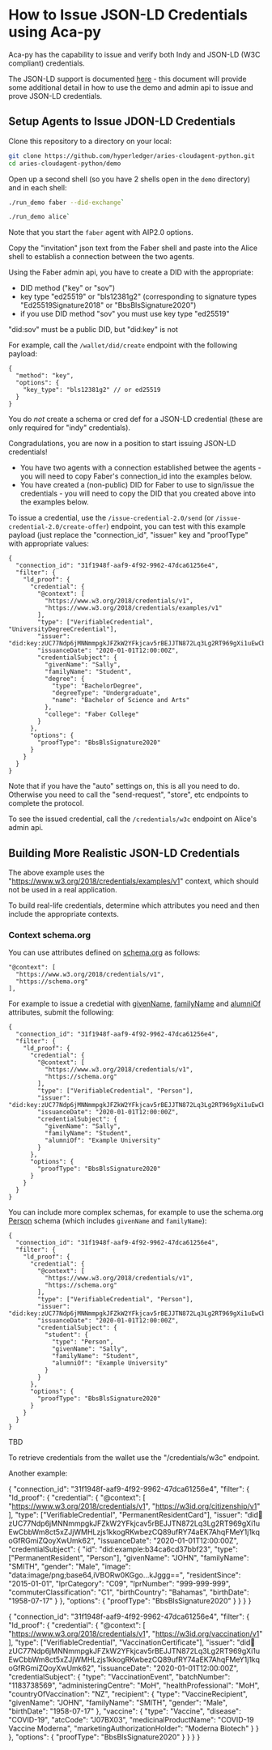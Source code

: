 
# How to Issue JSON-LD Credentials using Aca-py

Aca-py has the capability to issue and verify both Indy and JSON-LD (W3C compliant) credentials.

The JSON-LD support is documented [here](../JsonLdCredentials.md) - this document will provide some additional detail in how to use the demo and admin api to issue and prove JSON-LD credentials.


## Setup Agents to Issue JDON-LD Credentials

Clone this repository to a directory on your local:

```bash
git clone https://github.com/hyperledger/aries-cloudagent-python.git
cd aries-cloudagent-python/demo
```

Open up a second shell (so you have 2 shells open in the `demo` directory) and in each shell:

```bash
./run_demo faber --did-exchange`
```

```bash
./run_demo alice`
```

Note that you start the `faber` agent with AIP2.0 options.

Copy the "invitation" json text from the Faber shell and paste into the Alice shell to establish a connection between the two agents.

Using the Faber admin api, you have to create a DID with the appropriate:

- DID method ("key" or "sov")
- key type "ed25519" or "bls12381g2" (corresponding to signature types "Ed25519Signature2018" or "BbsBlsSignature2020")
- if you use DID method "sov" you must use key type "ed25519"

"did:sov" must be a public DID, but "did:key" is not

For example, call the `/wallet/did/create` endpoint with the following payload:

```
{
  "method": "key",
  "options": {
    "key_type": "bls12381g2" // or ed25519
  }
}
```

You do *not* create a schema or cred def for a JSON-LD credential (these are only required for "indy" credentials).

Congradulations, you are now in a position to start issuing JSON-LD credentials!

- You have two agents with a connection established betwee the agents - you will need to copy Faber's connection_id into the examples below.
- You have created a (non-public) DID for Faber to use to sign/issue the credentials - you will need to copy the DID that you created above into the examples below.

To issue a credential, use the `/issue-credential-2.0/send` (or `/issue-credential-2.0/create-offer`) endpoint, you can test with this example payload (just replace the "connection_id", "issuer" key and "proofType" with appropriate values:

```
{
  "connection_id": "31f1948f-aaf9-4f92-9962-47dca61256e4",
  "filter": {
    "ld_proof": {
      "credential": {
        "@context": [
          "https://www.w3.org/2018/credentials/v1",
          "https://www.w3.org/2018/credentials/examples/v1"
        ],
        "type": ["VerifiableCredential", "UniversityDegreeCredential"],
        "issuer": "did:key:zUC77Ndp6jMNNmmpgkJFZkW2YFkjcav5rBEJJTN872Lq3Lg2RT969gXi1uEwCbbWm8ct5xZJjWMHLzjs1kkogRKwbezCQ89ufRY74aEK7AhqFMeY1j1kqoGfRGmiZQoyXwUmk62",
        "issuanceDate": "2020-01-01T12:00:00Z",
        "credentialSubject": {
          "givenName": "Sally",
          "familyName": "Student",
          "degree": {
            "type": "BachelorDegree",
            "degreeType": "Undergraduate",
            "name": "Bachelor of Science and Arts"
          },
          "college": "Faber College"
        }
      },
      "options": {
        "proofType": "BbsBlsSignature2020"
      }
    }
  }
}
```

Note that if you have the "auto" settings on, this is all you need to do.  Otherwise you need to call the "send-request", "store", etc endpoints to complete the protocol.

To see the issued credential, call the `/credentials/w3c` endpoint on Alice's admin api.


## Building More Realistic JSON-LD Credentials

The above example uses the "https://www.w3.org/2018/credentials/examples/v1" context, which should not be used in a real application.

To build real-life credentials, determine which attributes you need and then include the appropriate contexts.


### Context schema.org

You can use attributes defined on [schema.org](https://schema.org) as follows:

```
"@context": [
  "https://www.w3.org/2018/credentials/v1",
  "https://schema.org"
],
```

For example to issue a credetial with [givenName](https://schema.org/givenName), [familyName](https://schema.org/familyName) and [alumniOf](https://schema.org/alumniOf) attributes, submit the following:

```
{
  "connection_id": "31f1948f-aaf9-4f92-9962-47dca61256e4",
  "filter": {
    "ld_proof": {
      "credential": {
        "@context": [
          "https://www.w3.org/2018/credentials/v1",
          "https://schema.org"
        ],
        "type": ["VerifiableCredential", "Person"],
        "issuer": "did:key:zUC77Ndp6jMNNmmpgkJFZkW2YFkjcav5rBEJJTN872Lq3Lg2RT969gXi1uEwCbbWm8ct5xZJjWMHLzjs1kkogRKwbezCQ89ufRY74aEK7AhqFMeY1j1kqoGfRGmiZQoyXwUmk62",
        "issuanceDate": "2020-01-01T12:00:00Z",
        "credentialSubject": {
          "givenName": "Sally",
          "familyName": "Student",
          "alumniOf": "Example University"
        }
      },
      "options": {
        "proofType": "BbsBlsSignature2020"
      }
    }
  }
}
```

You can include more complex schemas, for example to use the schema.org [Person](https://schema.org/Person) schema (which includes `givenName` and `familyName`):

```
{
  "connection_id": "31f1948f-aaf9-4f92-9962-47dca61256e4",
  "filter": {
    "ld_proof": {
      "credential": {
        "@context": [
          "https://www.w3.org/2018/credentials/v1",
          "https://schema.org"
        ],
        "type": ["VerifiableCredential", "Person"],
        "issuer": "did:key:zUC77Ndp6jMNNmmpgkJFZkW2YFkjcav5rBEJJTN872Lq3Lg2RT969gXi1uEwCbbWm8ct5xZJjWMHLzjs1kkogRKwbezCQ89ufRY74aEK7AhqFMeY1j1kqoGfRGmiZQoyXwUmk62",
        "issuanceDate": "2020-01-01T12:00:00Z",
        "credentialSubject": {
          "student": {
            "type": "Person",
            "givenName": "Sally",
            "familyName": "Student",
            "alumniOf": "Example University"
          }
        }
      },
      "options": {
        "proofType": "BbsBlsSignature2020"
      }
    }
  }
}
```

TBD

To retrieve credentials from the wallet use the "/credentials/w3c" endpoint.

Another example:

{
  "connection_id": "31f1948f-aaf9-4f92-9962-47dca61256e4",
  "filter": {
    "ld_proof": {
      "credential": {
        "@context": [
          "https://www.w3.org/2018/credentials/v1",
          "https://w3id.org/citizenship/v1"
        ],
        "type": ["VerifiableCredential", "PermanentResidentCard"],
        "issuer": "did:key:zUC77Ndp6jMNNmmpgkJFZkW2YFkjcav5rBEJJTN872Lq3Lg2RT969gXi1uEwCbbWm8ct5xZJjWMHLzjs1kkogRKwbezCQ89ufRY74aEK7AhqFMeY1j1kqoGfRGmiZQoyXwUmk62",
        "issuanceDate": "2020-01-01T12:00:00Z",
        "credentialSubject": {
            "id": "did:example:b34ca6cd37bbf23",
            "type": ["PermanentResident", "Person"],
            "givenName": "JOHN",
            "familyName": "SMITH",
            "gender": "Male",
            "image": "data:image/png;base64,iVBORw0KGgo...kJggg==",
            "residentSince": "2015-01-01",
            "lprCategory": "C09",
            "lprNumber": "999-999-999",
            "commuterClassification": "C1",
            "birthCountry": "Bahamas",
            "birthDate": "1958-07-17"
        }
      },
      "options": {
        "proofType": "BbsBlsSignature2020"
      }
    }
  }
}


{
  "connection_id": "31f1948f-aaf9-4f92-9962-47dca61256e4",
  "filter": {
    "ld_proof": {
      "credential": {
        "@context": [
          "https://www.w3.org/2018/credentials/v1",
          "https://w3id.org/vaccination/v1"
        ],
        "type": ["VerifiableCredential", "VaccinationCertificate"],
        "issuer": "did:key:zUC77Ndp6jMNNmmpgkJFZkW2YFkjcav5rBEJJTN872Lq3Lg2RT969gXi1uEwCbbWm8ct5xZJjWMHLzjs1kkogRKwbezCQ89ufRY74aEK7AhqFMeY1j1kqoGfRGmiZQoyXwUmk62",
        "issuanceDate": "2020-01-01T12:00:00Z",
        "credentialSubject": {
            "type": "VaccinationEvent",
            "batchNumber": "1183738569",
            "administeringCentre": "MoH",
            "healthProfessional": "MoH",
            "countryOfVaccination": "NZ",
            "recipient": {
              "type": "VaccineRecipient",
              "givenName": "JOHN",
              "familyName": "SMITH",
              "gender": "Male",
              "birthDate": "1958-07-17"
            },
            "vaccine": {
              "type": "Vaccine",
              "disease": "COVID-19",
              "atcCode": "J07BX03",
              "medicinalProductName": "COVID-19 Vaccine Moderna",
              "marketingAuthorizationHolder": "Moderna Biotech"
            }
        }
      },
      "options": {
        "proofType": "BbsBlsSignature2020"
      }
    }
  }
}


